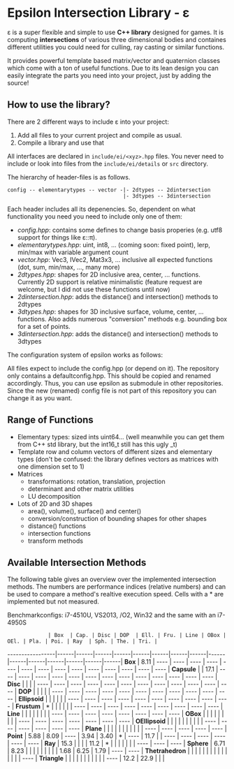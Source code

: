 Epsilon Intersection Library - ε
===============================================================================

ε is a super flexible and simple to use **C++ library** designed for games. It is computing **intersections** of various three dimensional bodies and containes different utilities you could need for culling, ray casting or similar functions. 

It provides powerful template based matrix/vector and quaternion classes which come with a ton of useful functions.
Due to its lean design you can easily integrate the parts you need into your project, just by adding the source!


How to use the library?
-------------------------------------------------------------------------------

There are 2 different ways to include ε into your project:

  1. Add all files to your current project and compile as usual.
  2. Compile a library and use that
  
All interfaces are declared in ``include/ei/<xyz>.hpp`` files. You never need to
include or look into files from the ``include/ei/details`` or ``src`` directory.

The hierarchy of header-files is as follows. 
```
config -- elementarytypes -- vector -|- 2dtypes -- 2dintersection
                                     |- 3dtypes -- 3dintersection
```
Each header includes all its depenencies. So, dependent on what functionality you need you need to include only one of them:

  * *config.hpp*: contains some defines to change basis properies (e.g. utf8 support for things like ε::π).
  * *elementarytypes.hpp*: uint, int8, ... (coming soon: fixed point), lerp, min/max with variable argument count
  * *vector.hpp*: Vec3, IVec2, Mat3x3, ... inclusive all expected functions (dot, sum, min/max, ..., many more)
  * *2dtypes.hpp*: shapes for 2D inclusive area, center, ... functions. Currently 2D support is relative minimalistic (feature request are welcome, but I did not use these functions until now)
  * *2dintersection.hpp*: adds the distance() and intersection() methods to 2dtypes
  * *3dtypes.hpp*: shapes for 3D inclusive surface, volume, center, ... functions. Also adds numerous "conversion" methods e.g. bounding box for a set of points. 
  * *3dintersection.hpp*: adds the distance() and intersection() methods to 3dtypes  

The configuration system of epsilon works as follows:

All files expect to include the config.hpp (or depend on it). The repository only contains a defaultconfig.hpp. This should be copied and renamed accordingly. Thus, you can use epsilon as submodule in other repositories. Since the new (renamed) config file is not part of this repository you can change it as you want.


Range of Functions
-------------------------------------------------------------------------------

  * Elementary types: sized ints uint64... (well meanwhile you can get them from C++ std library, but the int16_t still has this ugly _t)
  * Template row and column vectors of different sizes and elementary types (don't be confused: the library defines vectors as matrices with one dimension set to 1)
  * Matrices
	  * transformations: rotation, translation, projection
	  * determinant and other matrix utilities
	  * LU decomposition
  * Lots of 2D and 3D shapes
	  * area(), volume(), surface() and center() 
	  * conversion/construction of bounding shapes for other shapes
	  * distance() functions
	  * intersection functions
	  * transform methods


Available Intersection Methods
-------------------------------------------------------------------------------

The following table gives an overview over the implemented intersection methods.
The numbers are performance indices (relative numbers) and can be used to
compare a method's realtive execution speed.
Cells with a * are implemented but not measured.

Benchmarkconfigs: i7-4510U, VS2013, /O2, Win32 and the same with an i7-4950S

                 | Box  | Cap. | Disc | DOP  | Ell. | Fru. | Line | OBox | OEl. | Pla. | Poi. | Ray  | Sph. | The. | Tri. |
-----------------|------|------|------|------|------|------|------|------|------|------|------|------|------|------|------|
**Box**          | 8.11 | ---- | ---- | ---- | ---- | ---- | ---- | ---- | ---- | ---- | ---- | ---- | ---- | ---- | ---- |
**Capsule**      |      | 17.1 | ---- | ---- | ---- | ---- | ---- | ---- | ---- | ---- | ---- | ---- | ---- | ---- | ---- |
**Disc**         |      |      |      | ---- | ---- | ---- | ---- | ---- | ---- | ---- | ---- | ---- | ---- | ---- | ---- |
**DOP**          |      |      |      |      | ---- | ---- | ---- | ---- | ---- | ---- | ---- | ---- | ---- | ---- | ---- |
**Ellipsoid**    |      |      |      |      |      | ---- | ---- | ---- | ---- | ---- | ---- | ---- | ---- | ---- | ---- |
**Frustum**      | *    |      |      |      |      |      | ---- | ---- | ---- | ---- | ---- | ---- | ---- | ---- | ---- |
**Line**         |      |      |      |      |      |      |      | ---- | ---- | ---- | ---- | ---- | ---- | ---- | ---- |
**OBox**         |      |      |      |      |      |      |      |      | ---- | ---- | ---- | ---- | ---- | ---- | ---- |
**OEllipsoid**   |      |      |      |      |      |      |      |      |      | ---- | ---- | ---- | ---- | ---- | ---- |
**Plane**        |      |      |      |      |      |      |      |      |      |      | ---- | ---- | ---- | ---- | ---- |
**Point**        | 5.88 | 8.09 | ---- | 3.94 | 3.40 | *    | ---- | 11.7 |      | ---- | ---- | ---- | ---- | ---- | ---- |
**Ray**          | 15.3 |      |      |      | 11.2 | *    |      |      |      |      |      |      | ---- | ---- | ---- |
**Sphere**       | 6.71 | 8.23 |      |      |      |      |      |      |      |      | 1.68 | 6.25 | 1.79 | ---- | ---- |
**Thetrahedron** |      |      |      |      |      |      |      |      |      |      |      |      |      |      | ---- |
**Triangle**     |      |      |      |      |      |      |      |      |      |      | ---- | 12.2 | 22.9 |      |      |
